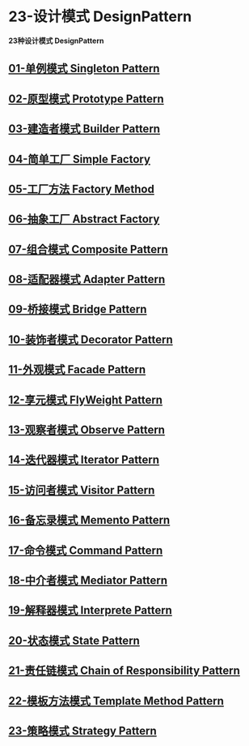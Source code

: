 # 23-设计模式 DesignPattern
**23种设计模式 DesignPattern**
##  <a href="https://github.com/Zinner2/23-DesignPattern/tree/master/01-Singleton%20Pattern">01-单例模式 Singleton Pattern</a>
##  <a href="https://github.com/Zinner2/23-DesignPattern/tree/master/02-Prototype%20Pattern">02-原型模式 Prototype Pattern</a>
## <a href="https://github.com/Zinner2/23-DesignPattern/tree/master/03-Builder%20Pattern">03-建造者模式 Builder Pattern</a>
## <a href="https://github.com/Zinner2/23-DesignPattern/tree/master/04-Simple%20Pattern">04-简单工厂 Simple Factory</a>
## <a href="https://github.com/Zinner2/23-DesignPattern/tree/master/05-Factory%20Pattern">05-工厂方法 Factory Method</a>
## <a href="https://github.com/Zinner2/23-DesignPattern/tree/master/06-Abstract%20Pattern">06-抽象工厂 Abstract Factory</a>
## <a href="https://github.com/Zinner2/23-DesignPattern/tree/master/07-Composite%20Pattern">07-组合模式 Composite Pattern</a>
## <a href="https://github.com/Zinner2/23-DesignPattern/tree/master/08-Adapter%20Pattern">08-适配器模式 Adapter Pattern</a>
## <a href="https://github.com/Zinner2/23-DesignPattern/tree/master/09-Bridge%20Pattern">09-桥接模式 Bridge Pattern</a>
## <a href="https://github.com/Zinner2/23-DesignPattern/tree/master/10-Decorator%20Pattern">10-装饰者模式 Decorator Pattern</a>
## <a href="https://github.com/Zinner2/23-DesignPattern/tree/master/11-Facade%20Pattern">11-外观模式 Facade Pattern</a>
## <a href="https://github.com/Zinner2/23-DesignPattern/tree/master/12-FlyWeight%20Pattern">12-享元模式 FlyWeight Pattern</a>
## <a href="https://github.com/Zinner2/23-DesignPattern/tree/master/13-Observe%20Pattern">13-观察者模式 Observe Pattern</a>
## <a href="https://github.com/Zinner2/23-DesignPattern/tree/master/14-Iterator%20Pattern">14-迭代器模式 Iterator Pattern</a>
## <a href="https://github.com/Zinner2/23-DesignPattern/tree/master/15-Visitor%20Pattern">15-访问者模式 Visitor Pattern</a>
## <a href="https://github.com/Zinner2/23-DesignPattern/tree/master/16-Memento%20Pattern">16-备忘录模式 Memento Pattern</a>
## <a href="https://github.com/Zinner2/23-DesignPattern/tree/master/17-Command%20Pattern">17-命令模式 Command Pattern</a>
## <a href="https://github.com/Zinner2/23-DesignPattern/tree/master/18-Mediator%20Pattern">18-中介者模式 Mediator Pattern</a>
## <a href="https://github.com/Zinner2/23-DesignPattern/tree/master/19-Interprete%20Pattern">19-解释器模式 Interprete Pattern</a>
## <a href="https://github.com/Zinner2/23-DesignPattern/tree/master/20-State%20Pattern">20-状态模式 State Pattern</a>
## <a href="https://github.com/Zinner2/23-DesignPattern/tree/master/21-Chain%20of%20Responsibility%20Pattern">21-责任链模式 Chain of Responsibility Pattern</a>
## <a href="https://github.com/Zinner2/23-DesignPattern/tree/master/22-Template%20Method%20Pattern">22-模板方法模式 Template Method Pattern</a>
## <a href="https://github.com/Zinner2/23-DesignPattern/tree/master/23-Strategy%20Pattern">23-策略模式 Strategy Pattern</a>
